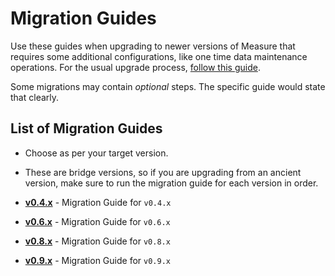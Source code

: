 # Migration Guides

Use these guides when upgrading to newer versions of Measure that requires some additional configurations, like one time data maintenance operations. For the usual upgrade process, [follow this guide](../../hosting/README.md#upgrade-a-self-hosted-installation).

Some migrations may contain _optional_ steps. The specific guide would state that clearly.

## List of Migration Guides

- Choose as per your target version.

- These are bridge versions, so if you are upgrading from an ancient version, make sure to run the migration guide for each version in order.

- [**v0.4.x**](./v0.4.x/README.md) - Migration Guide for `v0.4.x`
- [**v0.6.x**](./v0.6.x/README.md) - Migration Guide for `v0.6.x`
- [**v0.8.x**](./v0.8.x/README.md) - Migration Guide for `v0.8.x`
- [**v0.9.x**](./v0.9.x/README.md) - Migration Guide for `v0.9.x`
